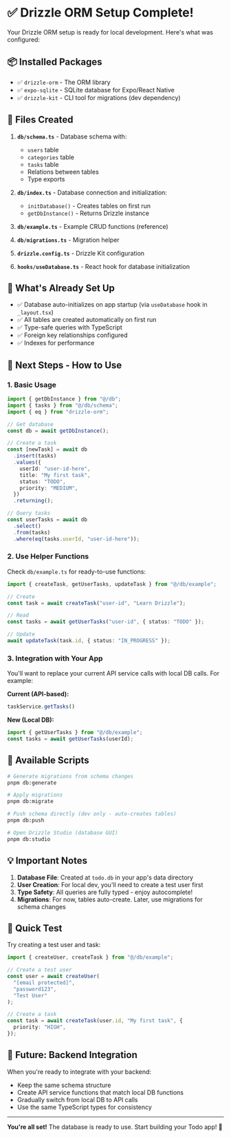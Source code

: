 # ✅ Drizzle ORM Setup Complete!

Your Drizzle ORM setup is ready for local development. Here's what was configured:

## 📦 Installed Packages

- ✅ `drizzle-orm` - The ORM library
- ✅ `expo-sqlite` - SQLite database for Expo/React Native
- ✅ `drizzle-kit` - CLI tool for migrations (dev dependency)

## 📁 Files Created

1. **`db/schema.ts`** - Database schema with:
   - `users` table
   - `categories` table  
   - `tasks` table
   - Relations between tables
   - Type exports

2. **`db/index.ts`** - Database connection and initialization:
   - `initDatabase()` - Creates tables on first run
   - `getDbInstance()` - Returns Drizzle instance

3. **`db/example.ts`** - Example CRUD functions (reference)

4. **`db/migrations.ts`** - Migration helper

5. **`drizzle.config.ts`** - Drizzle Kit configuration

6. **`hooks/useDatabase.ts`** - React hook for database initialization

## 🚀 What's Already Set Up

- ✅ Database auto-initializes on app startup (via `useDatabase` hook in `_layout.tsx`)
- ✅ All tables are created automatically on first run
- ✅ Type-safe queries with TypeScript
- ✅ Foreign key relationships configured
- ✅ Indexes for performance

## 📝 Next Steps - How to Use

### 1. Basic Usage

```typescript
import { getDbInstance } from "@/db";
import { tasks } from "@/db/schema";
import { eq } from "drizzle-orm";

// Get database
const db = await getDbInstance();

// Create a task
const [newTask] = await db
  .insert(tasks)
  .values({
    userId: "user-id-here",
    title: "My first task",
    status: "TODO",
    priority: "MEDIUM",
  })
  .returning();

// Query tasks
const userTasks = await db
  .select()
  .from(tasks)
  .where(eq(tasks.userId, "user-id-here"));
```

### 2. Use Helper Functions

Check `db/example.ts` for ready-to-use functions:

```typescript
import { createTask, getUserTasks, updateTask } from "@/db/example";

// Create
const task = await createTask("user-id", "Learn Drizzle");

// Read
const tasks = await getUserTasks("user-id", { status: "TODO" });

// Update
await updateTask(task.id, { status: "IN_PROGRESS" });
```

### 3. Integration with Your App

You'll want to replace your current API service calls with local DB calls. For example:

**Current (API-based):**
```typescript
taskService.getTasks()
```

**New (Local DB):**
```typescript
import { getUserTasks } from "@/db/example";
const tasks = await getUserTasks(userId);
```

## 🔧 Available Scripts

```bash
# Generate migrations from schema changes
pnpm db:generate

# Apply migrations
pnpm db:migrate

# Push schema directly (dev only - auto-creates tables)
pnpm db:push

# Open Drizzle Studio (database GUI)
pnpm db:studio
```

## 💡 Important Notes

1. **Database File**: Created at `todo.db` in your app's data directory
2. **User Creation**: For local dev, you'll need to create a test user first
3. **Type Safety**: All queries are fully typed - enjoy autocomplete!
4. **Migrations**: For now, tables auto-create. Later, use migrations for schema changes

## 🎯 Quick Test

Try creating a test user and task:

```typescript
import { createUser, createTask } from "@/db/example";

// Create a test user
const user = await createUser(
  "[email protected]",
  "password123",
  "Test User"
);

// Create a task
const task = await createTask(user.id, "My first task", {
  priority: "HIGH",
});
```

## 🔮 Future: Backend Integration

When you're ready to integrate with your backend:
- Keep the same schema structure
- Create API service functions that match local DB functions
- Gradually switch from local DB to API calls
- Use the same TypeScript types for consistency

---

**You're all set!** The database is ready to use. Start building your Todo app! 🎉

